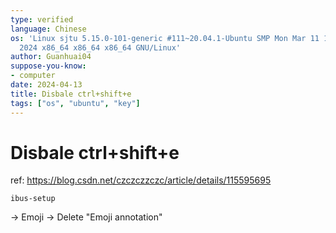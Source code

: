 ```yaml
---
type: verified
language: Chinese
os: 'Linux sjtu 5.15.0-101-generic #111~20.04.1-Ubuntu SMP Mon Mar 11 15:44:43 UTC
  2024 x86_64 x86_64 x86_64 GNU/Linux'
author: Guanhuai04
suppose-you-know:
- computer
date: 2024-04-13
title: Disbale ctrl+shift+e
tags: ["os", "ubuntu", "key"]
---
```

# Disbale ctrl+shift+e

ref: https://blog.csdn.net/czczczzczc/article/details/115595695

```
ibus-setup
```

-> Emoji -> Delete "Emoji annotation"

